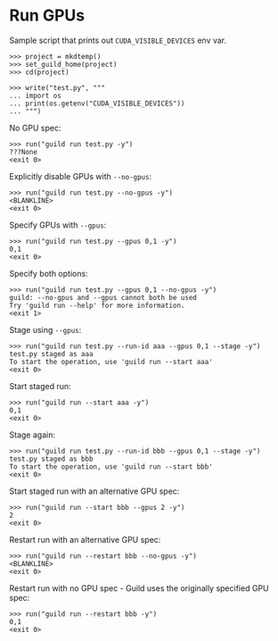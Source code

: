 # Run GPUs

Sample script that prints out `CUDA_VISIBLE_DEVICES` env var.

    >>> project = mkdtemp()
    >>> set_guild_home(project)
    >>> cd(project)

    >>> write("test.py", """
    ... import os
    ... print(os.getenv("CUDA_VISIBLE_DEVICES"))
    ... """)

No GPU spec:

    >>> run("guild run test.py -y")
    ???None
    <exit 0>

Explicitly disable GPUs with `--no-gpus`:

    >>> run("guild run test.py --no-gpus -y")
    <BLANKLINE>
    <exit 0>

Specify GPUs with `--gpus`:

    >>> run("guild run test.py --gpus 0,1 -y")
    0,1
    <exit 0>

Specify both options:

    >>> run("guild run test.py --gpus 0,1 --no-gpus -y")
    guild: --no-gpus and --gpus cannot both be used
    Try 'guild run --help' for more information.
    <exit 1>

Stage using `--gpus`:

    >>> run("guild run test.py --run-id aaa --gpus 0,1 --stage -y")
    test.py staged as aaa
    To start the operation, use 'guild run --start aaa'
    <exit 0>

Start staged run:

    >>> run("guild run --start aaa -y")
    0,1
    <exit 0>

Stage again:

    >>> run("guild run test.py --run-id bbb --gpus 0,1 --stage -y")
    test.py staged as bbb
    To start the operation, use 'guild run --start bbb'
    <exit 0>

Start staged run with an alternative GPU spec:

    >>> run("guild run --start bbb --gpus 2 -y")
    2
    <exit 0>

Restart run with an alternative GPU spec:

    >>> run("guild run --restart bbb --no-gpus -y")
    <BLANKLINE>
    <exit 0>

Restart run with no GPU spec - Guild uses the originally specified GPU
spec:

    >>> run("guild run --restart bbb -y")
    0,1
    <exit 0>
